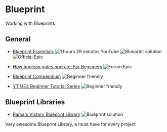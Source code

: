 # Blueprint

Working with Blueprints

## General

+ [Blueprint Essentials](https://www.youtube.com/playlist?list=PLZlv_N0_O1ga2b_ZaJoaR5dLHOFw4-MMl) ![1 hours 29 minutes YouTube](https://img.shields.io/badge/youtube-1h29m-red.svg) ![Blueprint solution](https://img.shields.io/badge/blueprint-solution-blue.svg) ![Official Epic](https://img.shields.io/badge/official-epic-lightgrey.svg)

+ [How boolean gates operate: For Beginners](https://forums.unrealengine.com/showthread.php?100612-How-boolean-gates-operate-For-Beginners) ![Forum Epic](https://img.shields.io/badge/forum-epic-lightgrey.svg)

+ [Blueprint Compendium](http://romeroblueprints.blogspot.de/p/table-of-contents.html) ![Beginner friendly](https://img.shields.io/badge/beginner-friendly-orange.svg)

+ [YT UE4 Beginner Tutorial Series](https://www.youtube.com/playlist?list=PLL0cLF8gjBpqDdMoeid6Vl5roMl6xJQGC) ![Beginner friendly](https://img.shields.io/badge/beginner-friendly-orange.svg)

## Blueprint Libraries

+ [Rama's Victory Blueprint Library](https://github.com/EverNewJoy/VictoryPlugin) ![Blueprint solution](https://img.shields.io/badge/blueprint-solution-blue.svg)

Very awesome Blueprint Library, a must have for every project

